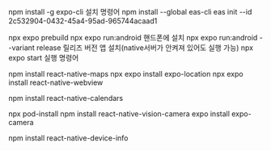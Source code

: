npm install -g expo-cli 설치 명령어
npm install --global eas-cli
eas init --id 2c532904-0432-45a4-95ad-965744acaad1

npx expo prebuild
npx expo run:android 핸드폰에 설치
npx expo run:android --variant release 릴리즈 버전 앱 설치(native서버가 안켜져 있어도 실행 가능)
npx expo start 실행 명령어






npm install react-native-maps
npx expo install expo-location
npx expo install react-native-webview

npm install react-native-calendars

npx pod-install
npm install react-native-vision-camera
expo install expo-camera

npm install react-native-device-info